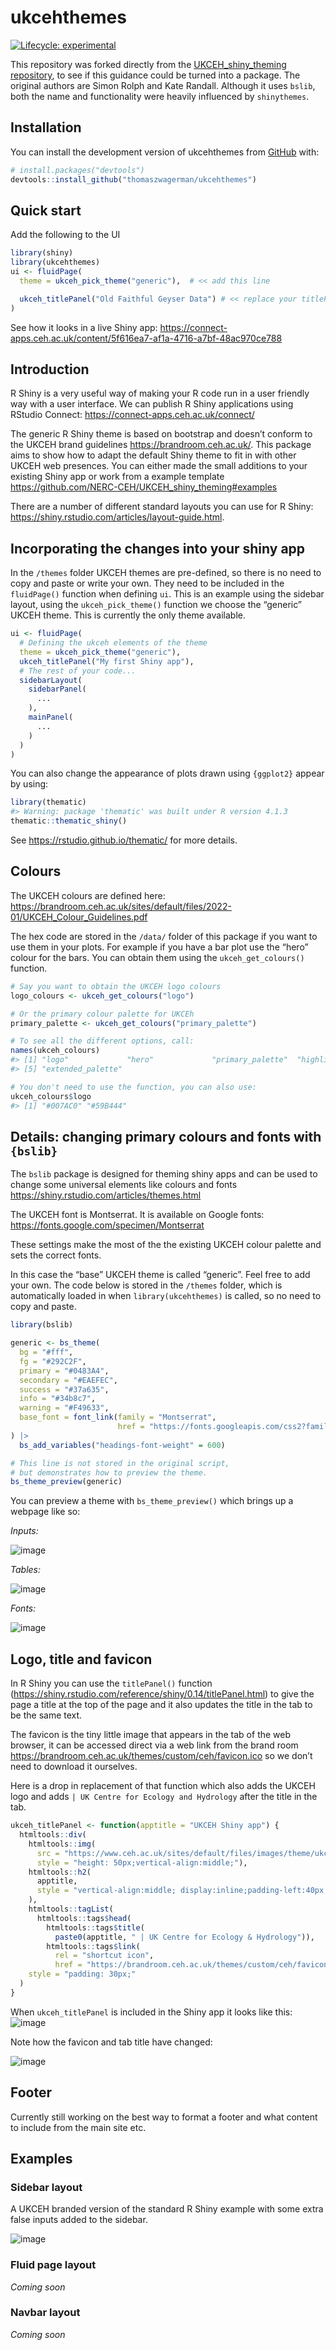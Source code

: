 
<!-- README.md is generated from README.Rmd. Please edit that file -->

# ukcehthemes

<!-- badges: start -->

[![Lifecycle:
experimental](https://img.shields.io/badge/lifecycle-experimental-orange.svg)](https://lifecycle.r-lib.org/articles/stages.html#experimental)
<!-- badges: end -->

This repository was forked directly from the [UKCEH_shiny_theming
repository](https://github.com/NERC-CEH/UKCEH_shiny_theming), to see if
this guidance could be turned into a package. The original authors are
Simon Rolph and Kate Randall. Although it uses `bslib`, both the name
and functionality were heavily influenced by `shinythemes`.

## Installation

You can install the development version of ukcehthemes from
[GitHub](https://github.com/) with:

``` r
# install.packages("devtools")
devtools::install_github("thomaszwagerman/ukcehthemes")
```

## Quick start

Add the following to the UI

``` r
library(shiny)
library(ukcehthemes)
ui <- fluidPage(
  theme = ukceh_pick_theme("generic"),  # << add this line

  ukceh_titlePanel("Old Faithful Geyser Data") # << replace your titlePanel() with ukceh_titlePanel()
)
```

See how it looks in a live Shiny app:
<https://connect-apps.ceh.ac.uk/content/5f616ea7-af1a-4716-a7bf-48ac970ce788>

## Introduction

R Shiny is a very useful way of making your R code run in a user
friendly way with a user interface. We can publish R Shiny applications
using RStudio Connect: <https://connect-apps.ceh.ac.uk/connect/>

The generic R Shiny theme is based on bootstrap and doesn’t conform to
the UKCEH brand guidelines <https://brandroom.ceh.ac.uk/>. This package
aims to show how to adapt the default Shiny theme to fit in with other
UKCEH web presences. You can either made the small additions to your
existing Shiny app or work from a example template
<https://github.com/NERC-CEH/UKCEH_shiny_theming#examples>

There are a number of different standard layouts you can use for R
Shiny: <https://shiny.rstudio.com/articles/layout-guide.html>.

## Incorporating the changes into your shiny app

In the `/themes` folder UKCEH themes are pre-defined, so there is no
need to copy and paste or write your own. They need to be included in
the `fluidPage()` function when defining `ui`. This is an example using
the sidebar layout, using the `ukceh_pick_theme()` function we choose
the “generic” UKCEH theme. This is currently the only theme available.

``` r
ui <- fluidPage(
  # Defining the ukceh elements of the theme
  theme = ukceh_pick_theme("generic"),
  ukceh_titlePanel("My first Shiny app"),
  # The rest of your code...
  sidebarLayout(
    sidebarPanel(
      ...
    ),
    mainPanel(
      ...
    )
  )
)
```

You can also change the appearance of plots drawn using `{ggplot2}`
appear by using:

``` r
library(thematic)
#> Warning: package 'thematic' was built under R version 4.1.3
thematic::thematic_shiny()
```

See <https://rstudio.github.io/thematic/> for more details.

## Colours

The UKCEH colours are defined here:
<https://brandroom.ceh.ac.uk/sites/default/files/2022-01/UKCEH_Colour_Guidelines.pdf>

The hex code are stored in the `/data/` folder of this package if you
want to use them in your plots. For example if you have a bar plot use
the “hero” colour for the bars. You can obtain them using the
`ukceh_get_colours()` function.

``` r
# Say you want to obtain the UKCEH logo colours
logo_colours <- ukceh_get_colours("logo")

# Or the primary colour palette for UKCEh
primary_palette <- ukceh_get_colours("primary_palette")

# To see all the different options, call:
names(ukceh_colours)
#> [1] "logo"             "hero"             "primary_palette"  "highlight"       
#> [5] "extended_palette"

# You don't need to use the function, you can also use:
ukceh_colours$logo
#> [1] "#007AC0" "#59B444"
```

## Details: changing primary colours and fonts with `{bslib}`

The `bslib` package is designed for theming shiny apps and can be used
to change some universal elements like colours and fonts
<https://shiny.rstudio.com/articles/themes.html>

The UKCEH font is Montserrat. It is available on Google fonts:
<https://fonts.google.com/specimen/Montserrat>

These settings make the most of the the existing UKCEH colour palette
and sets the correct fonts.

In this case the “base” UKCEH theme is called “generic”. Feel free to
add your own. The code below is stored in the `/themes` folder, which is
automatically loaded in when `library(ukcehthemes)` is called, so no
need to copy and paste.

``` r
library(bslib)

generic <- bs_theme(
  bg = "#fff",
  fg = "#292C2F",
  primary = "#0483A4",
  secondary = "#EAEFEC",
  success = "#37a635",
  info = "#34b8c7",
  warning = "#F49633",
  base_font = font_link(family = "Montserrat",
                        href = "https://fonts.googleapis.com/css2?family=Montserrat:wght@400;600&display=swap")
) |>  
  bs_add_variables("headings-font-weight" = 600)

# This line is not stored in the original script, 
# but demonstrates how to preview the theme.
bs_theme_preview(generic)
```

You can preview a theme with `bs_theme_preview()` which brings up a
webpage like so:

*Inputs:*

![image](https://user-images.githubusercontent.com/17750766/159717824-32ca3012-329a-4796-91b1-04fcf0713cc9.png)

*Tables:*

![image](https://user-images.githubusercontent.com/17750766/159717971-c7e59693-da1c-43b0-9eef-55b0b3d5c34d.png)

*Fonts:*

![image](https://user-images.githubusercontent.com/17750766/159718071-d8657f35-a337-4ecc-b259-82c4156bea81.png)

## Logo, title and favicon

In R Shiny you can use the `titlePanel()` function
(<https://shiny.rstudio.com/reference/shiny/0.14/titlePanel.html>) to
give the page a title at the top of the page and it also updates the
title in the tab to be the same text.

The favicon is the tiny little image that appears in the tab of the web
browser, it can be accessed direct via a web link from the brand room
<https://brandroom.ceh.ac.uk/themes/custom/ceh/favicon.ico> so we don’t
need to download it ourselves.

Here is a drop in replacement of that function which also adds the UKCEH
logo and adds `| UK Centre for Ecology and Hydrology` after the title in
the tab.

``` r
ukceh_titlePanel <- function(apptitle = "UKCEH Shiny app") {
  htmltools::div(
    htmltools::img(
      src = "https://www.ceh.ac.uk/sites/default/files/images/theme/ukceh_logo_long_720x170_rgb.png",
      style = "height: 50px;vertical-align:middle;"),
    htmltools::h2(
      apptitle,
      style = "vertical-align:middle; display:inline;padding-left:40px;"
    ),
    htmltools::tagList(
      htmltools::tags$head(
        htmltools::tags$title(
          paste0(apptitle, " | UK Centre for Ecology & Hydrology")),
        htmltools::tags$link(
          rel = "shortcut icon",
          href = "https://brandroom.ceh.ac.uk/themes/custom/ceh/favicon.ico"))),
    style = "padding: 30px;"
  )
}
```

When `ukceh_titlePanel` is included in the Shiny app it looks like this:
![image](https://user-images.githubusercontent.com/17750766/159720789-dff9186c-7bca-437a-a487-46a57f44e014.png)

Note how the favicon and tab title have changed:

![image](https://user-images.githubusercontent.com/17750766/159717427-a5454c2c-02d3-4241-8c23-fb769fd68e3e.png)

## Footer

Currently still working on the best way to format a footer and what
content to include from the main site etc.

## Examples

### Sidebar layout

A UKCEH branded version of the standard R Shiny example with some extra
false inputs added to the sidebar.

![image](https://user-images.githubusercontent.com/17750766/159717529-08361e20-bc3e-4c27-b7d2-3967c8317613.png)

### Fluid page layout

*Coming soon*

### Navbar layout

*Coming soon*
